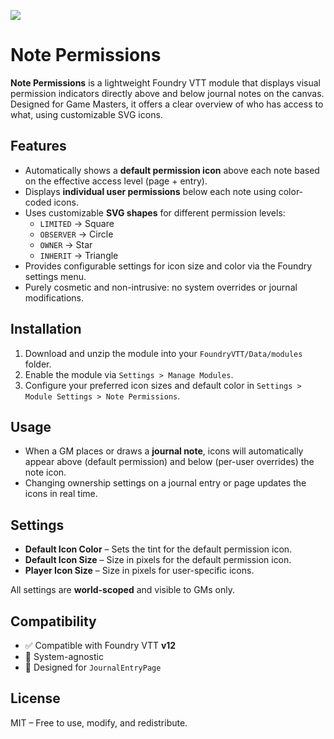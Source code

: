 ![](https://img.shields.io/badge/Foundry-v12-informational)

# Note Permissions

**Note Permissions** is a lightweight Foundry VTT module that displays visual permission indicators directly above and below journal notes on the canvas. Designed for Game Masters, it offers a clear overview of who has access to what, using customizable SVG icons.

## Features

- Automatically shows a **default permission icon** above each note based on the effective access level (page + entry).
- Displays **individual user permissions** below each note using color-coded icons.
- Uses customizable **SVG shapes** for different permission levels:
  - `LIMITED` → Square
  - `OBSERVER` → Circle
  - `OWNER` → Star
  - `INHERIT` → Triangle
- Provides configurable settings for icon size and color via the Foundry settings menu.
- Purely cosmetic and non-intrusive: no system overrides or journal modifications.

## Installation

1. Download and unzip the module into your `FoundryVTT/Data/modules` folder.
2. Enable the module via `Settings > Manage Modules`.
3. Configure your preferred icon sizes and default color in `Settings > Module Settings > Note Permissions`.

## Usage

- When a GM places or draws a **journal note**, icons will automatically appear above (default permission) and below (per-user overrides) the note icon.
- Changing ownership settings on a journal entry or page updates the icons in real time.

## Settings

- **Default Icon Color** – Sets the tint for the default permission icon.  
- **Default Icon Size** – Size in pixels for the default permission icon.  
- **Player Icon Size** – Size in pixels for user-specific icons.  

All settings are **world-scoped** and visible to GMs only.

## Compatibility

- ✅ Compatible with Foundry VTT **v12**
- 🎲 System-agnostic
- 🧩 Designed for `JournalEntryPage`

## License

MIT – Free to use, modify, and redistribute.
